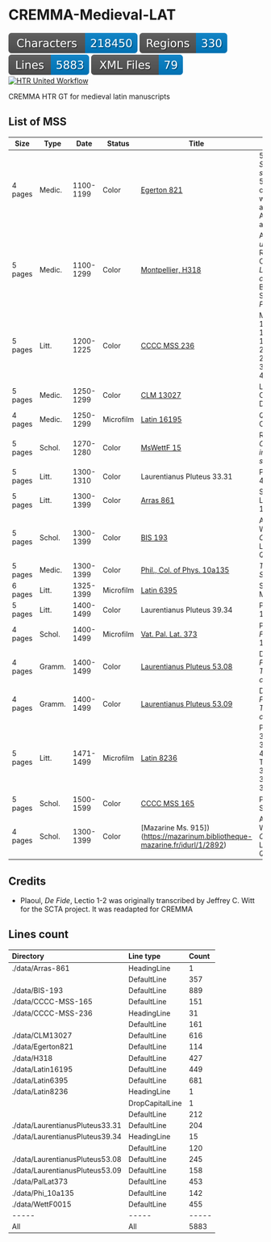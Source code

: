 # CREMMA-Medieval-LAT

![characters badge](badges/characters.svg) ![regions badge](badges/regions.svg) ![lines badge](badges/lines.svg) ![files badge](badges/files.svg) [![HTR United Workflow](https://github.com/HTR-United/CREMMA-Medieval-LAT/actions/workflows/htr-united-workflow.yml/badge.svg)](https://github.com/HTR-United/CREMMA-Medieval-LAT/actions/workflows/htr-united-workflow.yml)

CREMMA HTR GT for medieval latin manuscripts

## List of MSS

| Size    | Type       |  Date     | Status    |   Title | Content |
| ------- | ---------  |  ----     | ------    |   ----- | ------- |
| 4 pages | Medic.     | 1100-1199 | Color     | [Egerton 821](https://data.biblissima.fr/entity/Q203065) |  54v-56r: *Sortes sanctorum*. f. 56r: A prayer-charm for a wounded animal. ff. 56r: A charm against fever  |
| 5 pages | Medic.     | 1100-1299 | Color     | [Montpellier, H318](https://bvmm.irht.cnrs.fr/consult/consult.php?REPRODUCTION_ID=17936) | Anonyme, *De urinis*, Recettes, Constantinus, *Libert de coitu*, Bartholomeus Salernitanus, *Practica*  |
| 5 pages | Litt.      | 1200-1225 | Color     | [CCCC MSS 236](https://parker.stanford.edu/parker/catalog/jf942rk0336) | Martial, Book 1: pr, 3, 4, 6, 15, 8-10, 13-14, 16, 19-20, 18, 21-25, 28, 33-34, 37, 40, 42-48   |
| 5 pages | Medic.     | 1250-1299 | Color     | [CLM 13027](https://www.digitale-sammlungen.de/de/view/bsb00042773?page=78,79) | Liber minor de Coitu. Galien, De Crisibus  |
| 4 pages | Medic.     | 1250-1299 | Microfilm | [Latin 16195](https://gallica.bnf.fr/ark:/12148/btv1b9067171j) | Questiones De Coitu  |
| 5 pages | Schol.     | 1270-1280 | Color     | [MsWettF 15](https://www.e-codices.ch/en/list/one/kba/WettF0015) | Rothwell, *Commentarius in libros sententiarum*  |
| 5 pages | Litt.      | 1300-1310 | Color     | Laurentianus Pluteus 33.31 | Priapea, 12-45  |
| 5 pages | Litt.      | 1300-1399 | Color     | [Arras 861](http://medium-avance.irht.cnrs.fr/ark:/63955/md4947429d6v) | Seneca, Ad Lucilium, 121-122  |
| 5 pages | Schol.     | 1300-1399 | Color     | [BIS 193](http://www.calames.abes.fr/pub/#details?id=UNIA10429) | Adam Wodeham, *Ordinatio*, Liber IV, Quaestio 6.  |
| 5 pages | Medic.     | 1300-1399 | Color     | [Phil., Col. of Phys. 10a135](https://openn.library.upenn.edu/Data/0027/html/cpp_10a_135.html) | *Tractatus de Sterilitate*  |
| 6 pages | Litt.      | 1325-1399 | Microfilm | [Latin 6395](https://gallica.bnf.fr/ark:/12148/btv1b10720891d) | Seneca, Medea, 284-  |
| 5 pages | Litt.      | 1400-1499 | Color     | Laurentianus Pluteus 39.34 | Priapea, 01-16  |
| 4 pages | Schol.     | 1400-1499 | Microfilm | [Vat. Pal. Lat. 373](https://scta.lombardpress.org/text?resourceid=http://scta.info/resource/pal) | Plaoul, *De Fide*, Lectio 1-2  |
| 4 pages | Gramm.     | 1400-1499 | Color     | [Laurentianus Pluteus 53.08](http://mss.bmlonline.it/s.aspx?Id=AWOIfbebI1A4r7GxMIYg&c=Donati%20Expositio%20in%20Terentium#/oro/11) | Donat, *In Phormionem Terenti commentum*  |
| 4 pages | Gramm.     | 1400-1499 | Color     | [Laurentianus Pluteus 53.09](http://mss.bmlonline.it/s.aspx?Id=AWOIfKr_I1A4r7GxMIMg&c=Donati%20Expositio%20in%20Terentium#/oro/17) | Donat, *In Phormionem Terenti commentum*  |
| 5 pages | Litt.      | 1471-1499 | Microfilm | [Latin 8236](https://gallica.bnf.fr/ark:/12148/btv1b100353403) | Prudentius, 3.1-3.2, 3.16-3.17, 4.4-4.5; Tibullus, 3.7.74-3.7.114, 3.7.199-3.9.3  |
| 5 pages | Schol.     | 1500-1599 | Color     | [CCCC MSS 165](https://parker.stanford.edu/parker/catalog/rw051yd4696) | Peter Abelard, Sic et non  |
| 4 pages | Schol.     | 1300-1399 | Color     | [Mazarine Ms. 915])(https://mazarinum.bibliotheque-mazarine.fr/idurl/1/2892) | Adam Wodeham, *Ordinatio*, Liber IV, Quaestio 5  |

## Credits

- Plaoul, *De Fide*, Lectio 1-2 was originally transcribed by Jeffrey C. Witt for the SCTA project. It was readapted for CREMMA 

## Lines count

| Directory                       | Line type       | Count   |
|:--------------------------------|:----------------|:--------|
| ./data/Arras-861                | HeadingLine     | 1       |
|                                 | DefaultLine     | 357     |
| ./data/BIS-193                  | DefaultLine     | 889     |
| ./data/CCCC-MSS-165             | DefaultLine     | 151     |
| ./data/CCCC-MSS-236             | HeadingLine     | 31      |
|                                 | DefaultLine     | 161     |
| ./data/CLM13027                 | DefaultLine     | 616     |
| ./data/Egerton821               | DefaultLine     | 114     |
| ./data/H318                     | DefaultLine     | 427     |
| ./data/Latin16195               | DefaultLine     | 449     |
| ./data/Latin6395                | DefaultLine     | 681     |
| ./data/Latin8236                | HeadingLine     | 1       |
|                                 | DropCapitalLine | 1       |
|                                 | DefaultLine     | 212     |
| ./data/LaurentianusPluteus33.31 | DefaultLine     | 204     |
| ./data/LaurentianusPluteus39.34 | HeadingLine     | 15      |
|                                 | DefaultLine     | 120     |
| ./data/LaurentianusPluteus53.08 | DefaultLine     | 245     |
| ./data/LaurentianusPluteus53.09 | DefaultLine     | 158     |
| ./data/PalLat373                | DefaultLine     | 453     |
| ./data/Phi_10a135               | DefaultLine     | 142     |
| ./data/WettF0015                | DefaultLine     | 455     |
| -----                           | -----           | -----   |
| All                             | All             | 5883    |



